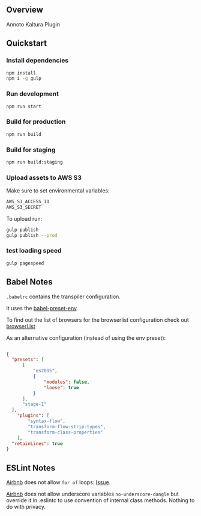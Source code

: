 ## Overview

Annoto Kaltura Plugin

## Quickstart

### Install dependencies
```bash
npm install
npm i -g gulp
```

### Run development
```bash
npm run start
```

### Build for production
```bash
npm run build
```

### Build for staging
```bash
npm run build:staging
```

### Upload assets to AWS S3
Make sure to set environmental variables:
```bash
AWS_S3_ACCESS_ID
AWS_S3_SECRET
```
To upload run:
```bash
gulp publish
gulp publish --prod
```

### test loading speed
```bash
gulp pagespeed

```


## Babel Notes

`.babelrc` contains the transpiler configuration.

It uses the [babel-preset-env](https://www.npmjs.com/package/babel-preset-env).

To find out the list of browsers for the browserlist configuration check out [browserl.ist](http://browserl.ist/?q=last+2+Chrome+versions%2C+last+2+Firefox+versions%2Clast+2+Android+versions%2Clast+2+iOS+versions%2Clast+2+Safari+versions%2Clast+2+Samsung+versions%2Clast+2+ChromeAndroid+versions%2Clast+2+Edge+versions%2Clast+2+FirefoxAndroid+versions%2Clast+1+Opera+versions%2CExplorer+>%3D+11)

As an alternative configuration (instead of using the env preset):
```json

{
  "presets": [
      [
          "es2015",
          {
              "modules": false,
              "loose": true
          }
      ],
      "stage-1"
  ],
    "plugins": [
        "syntax-flow",
        "transform-flow-strip-types",
        "transform-class-properties"
    ],
  "retainLines": true
}
```

## ESLint Notes

[Airbnb](https://github.com/airbnb) does not allow `for of` loops: [Issue](https://github.com/airbnb/javascript/issues/1271).

[Airbnb](https://github.com/airbnb) does not allow underscore variables `no-underscore-dangle` but override it in .eslintc to use convention of internal class methods. Nothing to do with privacy.
